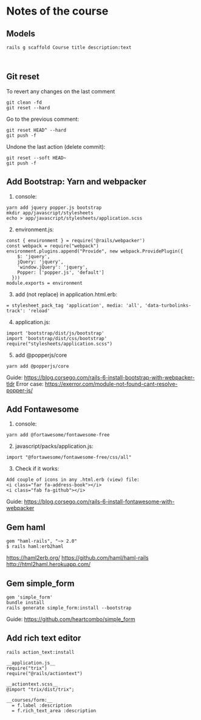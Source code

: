 # Notes of the course

## Models
```console
rails g scaffold Course title description:text



```

## Git reset
To revert any changes on the last comment
```console
git clean -fd
git reset --hard
```
Go to the previous comment:
```console
git reset HEAD^ --hard
git push -f
```
Undone the last action (delete commit):
```console
git reset --soft HEAD~
git push -f
```

## Add Bootstrap: Yarn and webpacker
1. console:
```console
yarn add jquery popper.js bootstrap
mkdir app/javascript/stylesheets
echo > app/javascript/stylesheets/application.scss
```
2. environment.js:
```console
const { environment } = require('@rails/webpacker')
const webpack = require("webpack")
environment.plugins.append("Provide", new webpack.ProvidePlugin({
    $: 'jquery',
    jQuery: 'jquery',
    'window.jQuery': 'jquery',
    Popper: ['popper.js', 'default']
  }))
module.exports = environment
```
3. add (not replace) in application.html.erb:
```console
= stylesheet_pack_tag 'application', media: 'all', 'data-turbolinks-track': 'reload' 
```
4. application.js:
```console
import 'bootstrap/dist/js/bootstrap'
import 'bootstrap/dist/css/bootstrap'
require("stylesheets/application.scss")
```
5. add @popperjs/core
```console
yarn add @popperjs/core
```
Guide: https://blog.corsego.com/rails-6-install-bootstrap-with-webpacker-tldr
Error case: https://exerror.com/module-not-found-cant-resolve-popper-js/

## Add Fontawesome
1. console:
```console
yarn add @fortawesome/fontawesome-free
```
2. javascript/packs/application.js:
```console
import "@fortawesome/fontawesome-free/css/all"
```
3. Check if it works:
```console
Add couple of icons in any .html.erb (view) file:
<i class="far fa-address-book"></i>
<i class="fab fa-github"></i>
```
Guide: https://blog.corsego.com/rails-6-install-fontawesome-with-webpacker

## Gem haml
```console
gem "haml-rails", "~> 2.0"
$ rails haml:erb2haml
```
https://haml2erb.org/
https://github.com/haml/haml-rails
http://html2haml.herokuapp.com/

## Gem simple_form
```console
gem 'simple_form'
bundle install
rails generate simple_form:install --bootstrap
```
Guide: https://github.com/heartcombo/simple_form

## Add rich text editor
```console
rails action_text:install

__application.js__
require("trix")
require("@rails/actiontext")

__actiontext.scss__
@import "trix/dist/trix";

__courses/form:__
  = f.label :description
  = f.rich_text_area :description
```